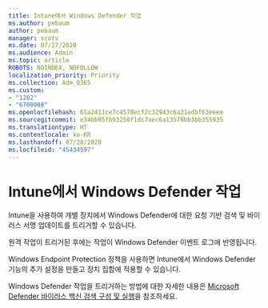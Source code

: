 ```yaml
---
title: Intune에서 Windows Defender 작업
ms.author: pebaum
author: pebaum
manager: scotv
ms.date: 07/27/2020
ms.audience: Admin
ms.topic: article
ROBOTS: NOINDEX, NOFOLLOW
localization_priority: Priority
ms.collection: Adm_O365
ms.custom:
- "1282"
- "6700008"
ms.openlocfilehash: 61a2411ce7c4578ecf2c32943c6a21edbf63eeee
ms.sourcegitcommit: e34bb95fb93250f1dc7aec6a13578bb3bb355935
ms.translationtype: HT
ms.contentlocale: ko-KR
ms.lasthandoff: 07/28/2020
ms.locfileid: "45434597"
---
```

# <a name="windows-defender-actions-in-intune"></a>Intune에서 Windows Defender 작업

Intune을 사용하여 개별 장치에서 Windows Defender에 대한 요청 기반 검색 및 바이러스 서명 업데이트를 트리거할 수 있습니다.

원격 작업이 트리거된 후에는 작업이 Windows Defender 이벤트 로그에 반영됩니다.

Windows Endpoint Protection 정책을 사용하면 Intune에서 Windows Defender 기능의 추가 설정을 만들고 장치 집합에 적용할 수 있습니다.

Windows Defender 작업을 트리거하는 방법에 대한 자세한 내용은 [Microsoft Defender 바이러스 백신 검색 구성 및 실행](https://docs.microsoft.com/windows/security/threat-protection/windows-defender-antivirus/run-scan-windows-defender-antivirus)을 참조하세요.